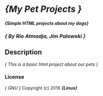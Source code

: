 # _{My Pet Projects }_

#### _{Simple HTML projects about my dogs}_

### _{ By Rio Atmadja, Jim Palowski }_

## Description
_{ This is a basic html project about our pets }_

### License 
*{ GNU }* 
Copyright (c) 2016 **_{Linux}_**
